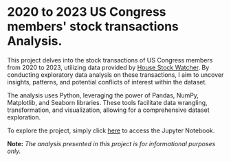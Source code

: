 # 2020 to 2023 US Congress members' stock transactions Analysis.

This project delves into the stock transactions of US Congress members from 2020 to 2023, utilizing data provided by [House Stock Watcher](https://housestockwatcher.com/api). By conducting exploratory data analysis on these transactions, I aim to uncover insights, patterns, and potential conflicts of interest within the dataset.

The analysis uses Python, leveraging the power of Pandas, NumPy, Matplotlib, and Seaborn libraries. These tools facilitate data wrangling, transformation, and visualization, allowing for a comprehensive dataset exploration.

To explore the project, simply click [here](./stocks.ipynb) to access the Jupyter Notebook.

**Note:** *The analysis presented in this project is for informational purposes only.*
